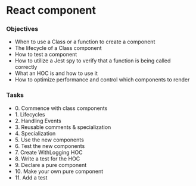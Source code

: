 <h1>React component</h1>
<h3>Objectives</h3>
<ul>
<li>When to use a Class or a function to create a component</li>
<li>The lifecycle of a Class component</li>
<li>How to test a component</li>
<li>How to utilize a Jest spy to verify that a function is being called correctly</li>
<li>What an HOC is and how to use it</li>
<li>How to optimize performance and control which components to render</li>
</ul>
<h3>Tasks</h3>
<ul>
<li>0. Commence with class components</li>
<li>1. Lifecycles</li>
<li>2. Handling Events</li>
<li>3. Reusable comments & specialization</li>
<li>4. Specialization</li>
<li>5. Use the new components</li>
<li>6. Test the new components</li>
<li>7. Create WithLogging HOC</li>
<li>8. Write a test for the HOC</li>
<li>9. Declare a pure component</li>
<li>10. Make your own pure component</li>
<li>11. Add a test</li>
</ul>